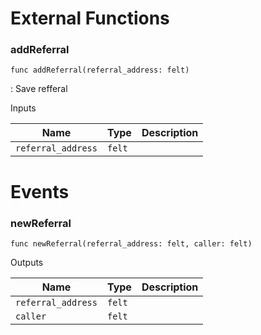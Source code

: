 # External Functions

### addReferral

`func addReferral(referral_address: felt)`

: Save refferal


Inputs

| Name | Type | Description |
|------|------|-------------|
| `referral_address` | `felt` |    |

# Events

### newReferral

`func newReferral(referral_address: felt, caller: felt)`


Outputs

| Name | Type | Description |
|------|------|-------------|
| `referral_address` | `felt` |  |
| `caller` | `felt` |  |

